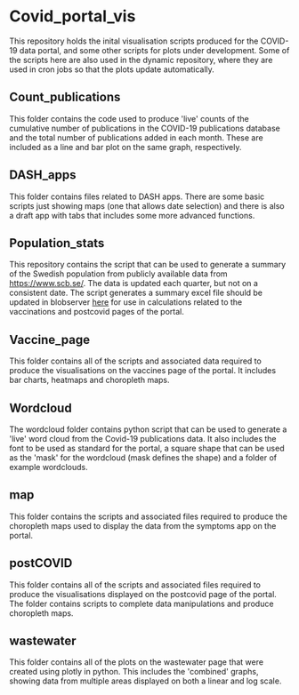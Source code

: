 # Covid_portal_vis

This repository holds the inital visualisation scripts produced for the COVID-19 data portal, and some other scripts for plots under development. Some of the scripts here are also used in the dynamic repository, where they are used in cron jobs so that the plots update automatically.

## Count_publications

This folder contains the code used to produce 'live' counts of the cumulative number of publications in the COVID-19 publications database and the total number of publications added in each month. These are included as a line and bar plot on the same graph, respectively. 

## DASH_apps

This folder contains files related to DASH apps. There are some basic scripts just showing maps (one that allows date selection) and there is also a draft app with tabs that includes some more advanced functions.

## Population_stats

This repository contains the script that can be used to generate a summary of the Swedish population from publicly available data from https://www.scb.se/. The data is updated each quarter, but not on a consistent date. The script generates a summary excel file should be updated in blobserver [here](https://blobserver.dckube.scilifelab.se/blob/SCB_pop_data.xlsx/info) for use in calculations related to the vaccinations and postcovid pages of the portal.

## Vaccine_page

This folder contains all of the scripts and associated data required to produce the visualisations on the vaccines page of the portal. It includes bar charts, heatmaps and choropleth maps. 

## Wordcloud

The wordcloud folder contains python script that can be used to generate a 'live' word cloud from the Covid-19 publications data. It also includes the font to be used as standard for the portal, a square shape that can be used as the 'mask' for the wordcloud (mask defines the shape) and a folder of example wordclouds. 

## map

This folder contains the scripts and associated files required to produce the choropleth maps used to display  the data from the symptoms app on the portal.

## postCOVID

This folder contains all of the scripts and associated files required to produce the visualisations displayed on the postcovid page of the portal. The folder contains scripts to complete data manipulations and produce choropleth maps.

## wastewater

This folder contains all of the plots on the wastewater page that were created using plotly in python. This includes the 'combined' graphs, showing data from multiple areas displayed on both a linear and log scale.
